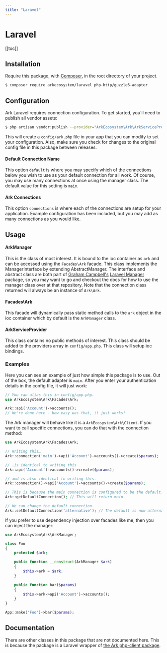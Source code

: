 ```yaml
---
title: "Laravel"
---
```


# Laravel

[[toc]]

## Installation

Require this package, with [Composer](https://getcomposer.org/), in the root directory of your project.

```bash
$ composer require arkecosystem/laravel php-http/guzzle6-adapter
```

## Configuration

Ark Laravel requires connection configuration. To get started, you'll need to publish all vendor assets:

```bash
$ php artisan vendor:publish --provider="ArkEcosystem\Ark\ArkServiceProvider"
```

This will create a `config/ark.php` file in your app that you can modify to set your configuration. Also, make sure you check for changes to the original config file in this package between releases.

#### Default Connection Name

This option `default` is where you may specify which of the connections below you wish to use as your default connection for all work. Of course, you may use many connections at once using the manager class. The default value for this setting is `main`.

#### Ark Connections

This option `connections` is where each of the connections are setup for your application. Example configuration has been included, but you may add as many connections as you would like.

## Usage

#### ArkManager

This is the class of most interest. It is bound to the ioc container as `ark` and can be accessed using the `Facades\Ark` facade. This class implements the ManagerInterface by extending AbstractManager. The interface and abstract class are both part of [Graham Campbell's](https://github.com/GrahamCampbell) [Laravel Manager](https://github.com/GrahamCampbell/Laravel-Manager) package, so you may want to go and checkout the docs for how to use the manager class over at that repository. Note that the connection class returned will always be an instance of `Ark\Ark`.

#### Facades\Ark

This facade will dynamically pass static method calls to the `ark` object in the ioc container which by default is the `ArkManager` class.

#### ArkServiceProvider

This class contains no public methods of interest. This class should be added to the providers array in `config/app.php`. This class will setup ioc bindings.

### Examples

Here you can see an example of just how simple this package is to use. Out of the box, the default adapter is `main`. After you enter your authentication details in the config file, it will just work:

```php
// You can alias this in config/app.php.
use ArkEcosystem\Ark\Facades\Ark;

Ark::api('Account')->accounts();
// We're done here - how easy was that, it just works!
```

The Ark manager will behave like it is a `ArkEcosystem\Ark\Client`. If you want to call specific connections, you can do that with the connection method:

```php
use ArkEcosystem\Ark\Facades\Ark;

// Writing this…
Ark::connection('main')->api('Account')->accounts()->create($params);

// …is identical to writing this
Ark::api('Account')->accounts()->create($params);

// and is also identical to writing this.
Ark::connection()->api('Account')->accounts()->create($params);

// This is because the main connection is configured to be the default.
Ark::getDefaultConnection(); // This will return main.

// We can change the default connection.
Ark::setDefaultConnection('alternative'); // The default is now alternative.
```

If you prefer to use dependency injection over facades like me, then you can inject the manager:

```php
use ArkEcosystem\Ark\ArkManager;

class Foo
{
    protected $ark;

    public function __construct(ArkManager $ark)
    {
        $this->ark = $ark;
    }

    public function bar($params)
    {
        $this->ark->api('Account')->accounts();
    }
}

App::make('Foo')->bar($params);
```

## Documentation

There are other classes in this package that are not documented here. This is because the package is a Laravel wrapper of [the Ark php-client package](https://github.com/ArkEcosystem/php-client).

